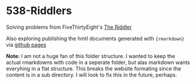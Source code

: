 # 538-Riddlers

Solving problems from FiveThirtyEight's [The Riddler](https://fivethirtyeight.com/tag/the-riddler/)

Also exploring publishing the hmtl documents generated with `{rmarkdown}` via  [github pages](https://mleary.github.io/538-Riddlers/)

**Note:**  I am not a huge fan of this folder structure.  I wanted to keep the actual rmarkdowns with code in a seperate folder, but alas markdown wants everyhing in a flat structure.  This breaks the website formating since the content is in a sub directory.  I will look to fix this in the future, perhaps.

 
 
 
